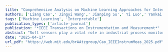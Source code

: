 ```yaml
---
title: "Comprehensive Analysis on Machine Learning Approaches for Interpretable and Stable Soft Sensors"
authors: ['Liang Cao',' Jingyi Wang',' Jianping Su',' Yi Luo',' Yankai Cao',' Richard D Braatz',' Bhushan Gopaluni']
tags: ['Machine Learning', 'Interpretable']
publication_types: ['article-journal']
publication: "*IEEE Transactions on Instrumentation and Measurement*"
abstract: "Soft sensors play a vital role in industrial process monitoring and control by estimating difficult-to-measure quality variables. While significant progress has been made in improving the accuracy of soft sensor models, challenges remain in ensuring their interpretability and stability in dynamic industrial environments. From a measurement science perspective, ensuring transparency and reliable performance under varying process conditions is becoming increasingly critical, particularly in high stakes industrial applications. This paper provides a comprehensive review of methodologies to enhance the interpretability and stability of soft sensor models.To address interpretability, we analyze various interpretable machine learning techniques applicable to soft sensors and discuss open-source projects that facilitate the implementation of these techniques. For improving stability, we emphasize the role of causal machine learning, detailing methods for causal discovery in industrial processes and highlighting relevant open-source tools. By highlighting current limitations and identifying areas for improvement, we aim to provide valuable insights and practical tools for researcher and practitioners. These insights will guide the development of more transparent and reliable soft sensors, ultimately enhancing industrial process monitoring and control."
date: "2025-04-17"
url_pdf: "https://web.mit.edu/brAAtzgroup/Cao_IEEEInstrumMeas_2025.pdf"
---
```

